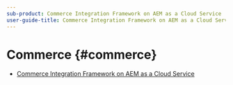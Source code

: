 ```yaml
---
sub-product: Commerce Integration Framework on AEM as a Cloud Service
user-guide-title: Commerce Integration Framework on AEM as a Cloud Service
---
```


# Commerce {#commerce}

+ [Commerce Integration Framework on AEM as a Cloud Service](/help/commerce-cloud/home.md)
